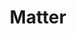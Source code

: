 ---
facebook: https://facebook.com/csaiot
linkedin: https://linkedin.com/company/csaiot
logohandle: buildwithmatter
sort: buildwithmatter
title: Matter
twitter: https://x.com/csaiot
website: https://buildwithmatter.com/
youtube: https://youtube.com/channel/UCTu8lnBY3JWxhyzLo9r57ww
---
